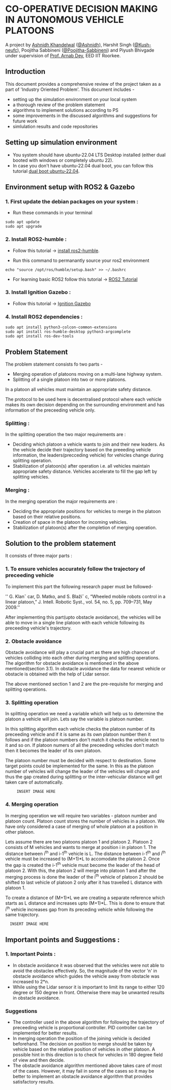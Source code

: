 # CO-OPERATIVE DECISION MAKING IN AUTONOMOUS VEHICLE PLATOONS 
A project by [Ashnidh Khandelwal](mailto:ashnidh@gmail.com) ([@Ashnidh](https://github.com/Ashnidh)), Harshit Singh ([@Kush-neufc](https://github.com/Kush-neufc)), Poojitha Sabbineni ([@Poojitha-Sabbineni](https://github.com/Poojitha-Sabbineni)) and Piyush Bhivgade under supervision of [Prof. Arnab Dey](mailto:arnab.dey@ee.iitr.ac.in), EED IIT Roorkee.
## Introduction
This document provides a comprehensive review of the project taken as a part of 'Industry Oriented Problem'.
This document includes -
- setting up the simulation environment on your local system
- a thorough review of the problem statement
- algorithms to implement solutions according to PS
- some improvements in the discussed algorithms and suggestions for future work
- simlulation results and code repositories

## Setting up simulation environment
- You system should have ubuntu-22.04 LTS Desktop installed (either dual booted with windows or completely ubuntu 22).
- In case you don't have ubuntu-22.04 dual boot, you can follow this tutorial [dual boot ubuntu-22.04](https://www.youtube.com/watch?v=QKn5U2esuRk).

## Environment setup with ROS2 & Gazebo

### 1. First update the debian packages on your system :  
- Run these commands in your terminal
```
sudo apt update
sudo apt upgrade
```
### 2. Install ROS2-humble :
- Follow this tutorial -> [install ros2-humble](https://docs.ros.org/en/humble/Installation/Ubuntu-Install-Debs.html).

- Run this command to permanantly source your ros2 environment
```
echo "source /opt/ros/humble/setup.bash" >> ~/.bashrc
```
- For learning basic ROS2 follow this tutorial -> [ROS2 Tutorial](https://youtube.com/playlist?list=PLLSegLrePWgJudpPUof4-nVFHGkB62Izy&feature=shared)

### 3. Install Ignition Gazebo :
- Follow this tutorial -> [Ignition Gazebo](https://gazebosim.org/docs/fortress/install_ubuntu/)
### 4. Install ROS2 dependencies :
```
sudo apt install python3-colcon-common-extensions
sudo apt install ros-humble-desktop python3-argcomplete
sudo apt install ros-dev-tools
```
## Problem Statement 
The problem statement consists fo two parts - 
- Merging operation of platoons moving on a multi-lane highway system.
- Splitting of a single platoon into two or more platoons.

In a platoon all vehicles must maintain an appropriate safety distance.

The protocol to be used here is decentralised protocol where each vehicle makes its own decision depending on the surrounding environment and has information of the preceeding vehicle only.


### Splitting :
In the splitting operation the two major requirements are :
- Deciding which platoon a vehicle wants to join and their new leaders. As the vehicle decide their trajectory based on the preeeding vehicle information, the leaders(precceding vehicle) for vehicles change during splitting operation.
- Stabilization of platoon(s) after operation i.e. all vehicles maintain appropriate safety distance. Vehicles accelerate to fill the gap left by splitting vehicles.

### Merging :
In the merging operation the major requirements are : 
- Deciding the appropriate positions for vehicles to merge in the platoon based on their relative positions.
- Creation of space in the platoon for incoming vehicles.
- Stabilization of platoon(s) after the completion of merging operation.

## Solution to the problem statement
It consists of three major parts :
### 1. To ensure vehicles accurately follow the trajectory of preceeding vehicle
To implement this part the following research paper must be followed-

'' G. Klanˇ car, D. Matko, and S. Blažiˇ c, “Wheeled mobile robots control
 in a linear platoon,” J. Intell. Robotic Syst., vol. 54, no. 5, pp. 709–731,
 May 2009.'' 

 After implementing this part(upto obstacle avoidance), the vehicles will be able to move in a single line platoon with each vehicle following its preceeding vehicle's trajectory.

 ### 2. Obstacle avoidance 
 Obstacle avoidance will play a crucial part as there are high chances of vehicles colliding into each other during merging and splitting operations. The algorithm for obstacle avoidance is mentioned in the above mentioned(section 3.1). In obstacle avoidance the data for nearest vehicle or obstacle is obtained with the help of Lidar sensor.

 The above mentioned section 1 and 2 are the pre-requisite for merging and splitting operations.

 ### 3. Splitting operation
 In splitting operation we need a variable which will help us to determine the platoon a vehicle will join. Lets say the variable is platoon number.

 In this splitting algorithm each vehicle checks the platoon number of its preceeding vehicle and if it is same as its own platoon number then it follows and if the platoon numbers don't match it checks the vehicle next to it and so on. If platoon numers of all the preceeding vehicles don't match then it becomes the leader of its own platoon.

 The platoon number must be decided with respect to destination. Some target points could be implemented for the same. In this as the platoon number of vehicles will change the leader of the vehicles will change and thus the gap created during splitting or the inter-vehicular distance will get taken care of automatically.

         INSERT IMAGE HERE

 ### 4. Merging operation  
In merging operation we will require two variables - platoon number and platoon count. Platoon count stores the number of vehicles in a platoon.
We have only considered a case of merging of whole platoon at a position in other platoon.

Lets assume there are two platoons platoon 1 and platoon 2. Platoon 2 consists of M vehicles and wants to merge at position i in platoon 1. The distance between i<sup>th</sup> and i-1<sup>th</sup> vehicle is L. The distance between i-1<sup>th</sup> and i<sup>th</sup> vehicle must be increased to (M+1)*L to accomodate the platoon 2. Once the gap is created the i-1<sup>th</sup> vehicle must become the leader of the head of platoon 2. With this, the platoon 2 will merge into platoon 1 and after the merging process is done the leader of the i<sup>th</sup> vehicle of platoon 2 should be shifted to last vehicle of platoon 2 only after it has travelled L distance with platoon 1.

To create a distance of (M+1)*L we are creating a separate reference which starts as L distance and increases upto (M+1)*L. This is done to ensure that i<sup>th</sup> vehicle increases gap from its preceding vehicle while following the same trajectory.

      INSERT IMAGE HERE

## Important points and Suggestions : 
### 1. Important Points :
- In obstacle avoidance it was observed that the vehicles were not able to avoid the obstacles effectively. So, the magnitude of the vector 'n' in obstacle avoidance which guides the vehicle away from obstacle was increased to 2*n.
- While using the Lidar sensor it is important to limit its range to either 120 degree or 150 degree in front. Otherwise there may be unwanted results in obstacle avoidance.

### Suggestions 
- The controller used in the above algorithm for following the trajectory of preceeding vehicle is proportional controller. PID controller can be implemented for better results.
- In merging operation the position of the joining vehicle is decided beforehand. The decision on position to merge should be taken by vehicle based on the relative position of vehicles in other platoon. A possible hint in this direction is to check for vehicles in 180 degree field of view and then decide.
- The obstacle avoidance algorithm mentioned above takes care of most of the cases. However, it may fail in some of the cases so it may be better to implement an obstacle avoidance algorithm that provides satisfactory results.
